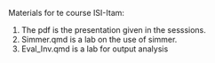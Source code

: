 Materials for te course ISI-Itam:
1. The pdf is the presentation given in the sesssions.
2. Simmer.qmd is a lab on the use of simmer.
3. Eval_Inv.qmd is a lab for output analysis

